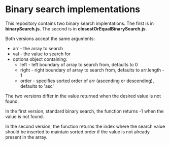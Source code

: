 # Binary search implementations

This repository contains two binary search implentations. The first is in **binarySearch.js**. The second is in **closestOrEqualBinarySearch.js**. 

Both versions accept the same arguments:
- arr - the array to search
- val - the value to search for
- options object containing:
  - left - left boundary of array to search from, defaults to 0
  - right - right boundary of array to search from, defaults to arr.length - 1
  - order - specifies sorted order of arr (ascending or descending), defaults to 'asc'

The two versions differ in the value returned when the desired value is not found. 

In the first version, standard binary search, the function returns -1 when the value is not found.

In the second version, the function returns the index where the search value should be inserted to maintain sorted order if the value is not already present in the array.